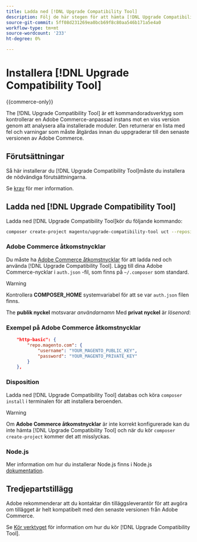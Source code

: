 ```yaml
---
title: Ladda ned [!DNL Upgrade Compatibility Tool]
description: Följ de här stegen för att hämta [!DNL Upgrade Compatibility Tool] för ditt Adobe Commerce-projekt.
source-git-commit: 5ff08d231269ea0bcb69f8c80aa546b171a5e4a0
workflow-type: tm+mt
source-wordcount: '233'
ht-degree: 0%

---
```



# Installera [!DNL Upgrade Compatibility Tool]

{{commerce-only}}

The [!DNL Upgrade Compatibility Tool] är ett kommandoradsverktyg som kontrollerar en Adobe Commerce-anpassad instans mot en viss version genom att analysera alla installerade moduler. Den returnerar en lista med fel och varningar som måste åtgärdas innan du uppgraderar till den senaste versionen av Adobe Commerce.

## Förutsättningar

Så här installerar du [!DNL Upgrade Compatibility Tool]måste du installera de nödvändiga förutsättningarna.

Se [krav](../upgrade-compatibility-tool/prerequisites.md) för mer information.

## Ladda ned [!DNL Upgrade Compatibility Tool]

Ladda ned [!DNL Upgrade Compatibility Tool]kör du följande kommando:

```bash
composer create-project magento/upgrade-compatibility-tool uct --repository https://repo.magento.com
```

### Adobe Commerce åtkomstnycklar

Du måste ha [Adobe Commerce åtkomstnycklar](https://devdocs.magento.com/marketplace/sellers/profile-information.html#access-keys) för att ladda ned och använda [!DNL Upgrade Compatibility Tool]. Lägg till dina Adobe Commerce-nycklar i `auth.json` -fil, som finns på `~/.composer` som standard.

>[!WARNING]
>
>Kontrollera **COMPOSER_HOME** systemvariabel för att se var `auth.json` filen finns.

The **publik nyckel** motsvarar _användarnamn_ Med **privat nyckel** är _lösenord_:

### Exempel på Adobe Commerce åtkomstnycklar

```json
    "http-basic": {
        "repo.magento.com": {
            "username": "YOUR_MAGENTO_PUBLIC_KEY",
            "password": "YOUR_MAGENTO_PRIVATE_KEY"
        }
    },
```

### Disposition

Ladda ned [!DNL Upgrade Compatibility Tool] databas och köra `composer install` i terminalen för att installera beroenden.

>[!WARNING]
>
>Om **Adobe Commerce åtkomstnycklar** är inte korrekt konfigurerade kan du inte hämta [!DNL Upgrade Compatibility Tool] och när du kör `composer create-project` kommer det att misslyckas.

### Node.js

Mer information om hur du installerar Node.js finns i Node.js [dokumentation](https://nodejs.dev/learn/how-to-install-nodejs).

## Tredjepartstillägg

Adobe rekommenderar att du kontaktar din tilläggsleverantör för att avgöra om tillägget är helt kompatibelt med den senaste versionen från Adobe Commerce.

Se [Kör verktyget](../upgrade-compatibility-tool/run.md) för information om hur du kör [!DNL Upgrade Compatibility Tool].
